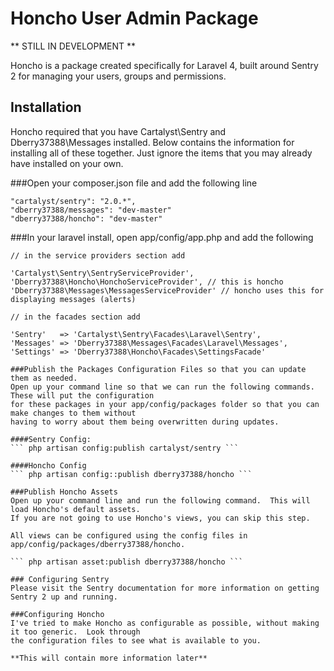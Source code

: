 Honcho User Admin Package
=========================

** STILL IN DEVELOPMENT **

Honcho is a package created specifically for Laravel 4, built around Sentry 2 for managing your users,
groups and permissions.

Installation
-------------

Honcho required that you have Cartalyst\Sentry and Dberry37388\Messages installed. Below contains the
information for installing all of these together. Just ignore the items that you may already have
installed on your own.

###Open your composer.json file and add the following line

 ```
 "cartalyst/sentry": "2.0.*",
 "dberry37388/messages": "dev-master"
 "dberry37388/honcho": "dev-master"

 ```

###In your laravel install, open app/config/app.php and add the following

```
// in the service providers section add

'Cartalyst\Sentry\SentryServiceProvider',
'Dberry37388\Honcho\HonchoServiceProvider', // this is honcho
'Dberry37388\Messages\MessagesServiceProvider' // honcho uses this for displaying messages (alerts)

// in the facades section add

'Sentry'   => 'Cartalyst\Sentry\Facades\Laravel\Sentry',
'Messages' => 'Dberry37388\Messages\Facades\Laravel\Messages',
'Settings' => 'Dberry37388\Honcho\Facades\SettingsFacade'

###Publish the Packages Configuration Files so that you can update them as needed.
Open up your command line so that we can run the following commands. These will put the configuration
for these packages in your app/config/packages folder so that you can make changes to them without
having to worry about them being overwritten during updates.

####Sentry Config:
``` php artisan config:publish cartalyst/sentry ```

####Honcho Config
``` php artisan config::publish dberry37388/honcho ```

###Publish Honcho Assets
Open up your command line and run the following command.  This will load Honcho's default assets.
If you are not going to use Honcho's views, you can skip this step.

All views can be configured using the config files in app/config/packages/dberry37388/honcho.

``` php artisan asset:publish dberry37388/honcho ```

### Configuring Sentry
Please visit the Sentry documentation for more information on getting Sentry 2 up and running.

###Configuring Honcho
I've tried to make Honcho as configurable as possible, without making it too generic.  Look through
the configuration files to see what is available to you.

**This will contain more information later**